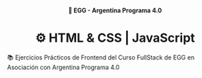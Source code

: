<h4 align="center">
  🥚 EGG - Argentina Programa 4.0
</h4>

<h1 align="center">
  ⚙️ HTML & CSS | JavaScript
</h1>

📚 Ejercicios Prácticos de Frontend del Curso FullStack de EGG en Asociación con Argentina Programa 4.0
